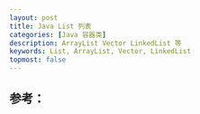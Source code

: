 ```yaml
---
layout: post
title: Java List 列表
categories: [Java 容器类]
description: ArrayList Vector LinkedList 等
keywords: List, ArrayList, Vector, LinkedList
topmost: false
---
```












## 参考：

